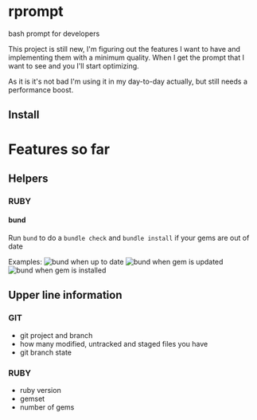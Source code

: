 # rprompt
bash prompt for developers

This project is still new, I'm figuring out the features I want to have and implementing them with a minimum quality.
When I get the prompt that I want to see and you I'll start optimizing.

As it is it's not bad I'm using it in my day-to-day actually, but still needs a performance boost.

## Install

# Features so far

## Helpers
### RUBY
#### bund
Run `bund` to do a `bundle check` and `bundle install` if your gems are out of date

Examples:
![bund when up to date](https://i.imgur.com/h3cl4vM.png)
![bund when gem is updated](https://i.imgur.com/YcIpvKB.png)
![bund when gem is installed](https://i.imgur.com/HDoxwd6.png)

## Upper line information
### GIT
*  git project and branch
*  how many modified, untracked and staged files you have
*  git branch state

### RUBY
*  ruby version
*  gemset
*  number of gems
